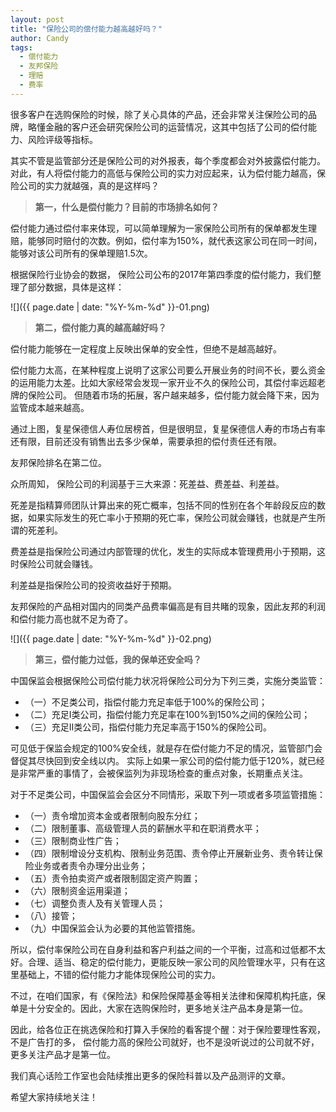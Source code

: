 ```yaml
---
layout: post
title: "保险公司的偿付能力越高越好吗？"
author: Candy
tags: 
  - 偿付能力
  - 友邦保险 
  - 理赔 
  - 费率
---
```


很多客户在选购保险的时候，除了关心具体的产品，还会非常关注保险公司的品牌，略懂金融的客户还会研究保险公司的运营情况，这其中包括了公司的偿付能力、风险评级等指标。

其实不管是监管部分还是保险公司的对外报表，每个季度都会对外披露偿付能力。对此，有人将偿付能力的高低与保险公司的实力对应起来，认为偿付能力越高，保险公司的实力就越强，真的是这样吗？

> **第一，什么是偿付能力？目前的市场排名如何？**

偿付能力通过偿付率来体现，可以简单理解为一家保险公司所有的保单都发生理赔，能够同时赔付的次数。例如，偿付率为150%，就代表这家公司在同一时间，能够对该公司所有的保单理赔1.5次。

根据保险行业协会的数据， 保险公司公布的2017年第四季度的偿付能力，我们整理了部分数据，具体是这样：

![]({{ page.date | date: "%Y-%m-%d" }}-01.png)

> **第二，偿付能力真的越高越好吗？**

偿付能力能够在一定程度上反映出保单的安全性，但绝不是越高越好。

偿付能力太高，在某种程度上说明了这家公司要么开展业务的时间不长，要么资金的运用能力太差。比如大家经常会发现一家开业不久的保险公司，其偿付率远超老牌的保险公司。 但随着市场的拓展，客户越来越多，偿付能力就会降下来，因为监管成本越来越高。

通过上图，复星保德信人寿位居榜首，但是很明显，复星保德信人寿的市场占有率还有限，目前还没有销售出去多少保单，需要承担的偿付责任还有限。

友邦保险排名在第二位。

众所周知， 保险公司的利润基于三大来源：死差益、费差益、利差益。

死差是指精算师团队计算出来的死亡概率，包括不同的性别在各个年龄段反应的数据，如果实际发生的死亡率小于预期的死亡率，保险公司就会赚钱，也就是产生所谓的死差利。

费差益是指保险公司通过内部管理的优化，发生的实际成本管理费用小于预期，这时保险公司就会赚钱。

利差益是指保险公司的投资收益好于预期。

友邦保险的产品相对国内的同类产品费率偏高是有目共睹的现象，因此友邦的利润和偿付能力高也就不足为奇了。

![]({{ page.date | date: "%Y-%m-%d" }}-02.png)

> **第三，偿付能力过低，我的保单还安全吗？**

中国保监会根据保险公司偿付能力状况将保险公司分为下列三类，实施分类监管：

- （一）不足类公司，指偿付能力充足率低于100%的保险公司；
- （二）充足I类公司，指偿付能力充足率在100%到150%之间的保险公司；
- （三）充足II类公司，指偿付能力充足率高于150%的保险公司。

可见低于保监会规定的100%安全线，就是存在偿付能力不足的情况，监管部门会督促其尽快回到安全线以内。 实际上如果一家公司的偿付能力低于120%，就已经是非常严重的事情了，会被保监列为非现场检查的重点对象，长期重点关注。

对于不足类公司，中国保监会会区分不同情形，采取下列一项或者多项监管措施：

- （一）责令增加资本金或者限制向股东分红；
- （二）限制董事、高级管理人员的薪酬水平和在职消费水平；
- （三）限制商业性广告；
- （四）限制增设分支机构、限制业务范围、责令停止开展新业务、责令转让保险业务或者责令办理分出业务；
- （五）责令拍卖资产或者限制固定资产购置；
- （六）限制资金运用渠道；
- （七）调整负责人及有关管理人员；
- （八）接管；
- （九）中国保监会认为必要的其他监管措施。

所以，偿付率保险公司在自身利益和客户利益之间的一个平衡，过高和过低都不太好。合理、适当、稳定的偿付能力，更能反映一家公司的风险管理水平，只有在这里基础上，不错的偿付能力才能体现保险公司的实力。

不过，在咱们国家，有《保险法》和保险保障基金等相关法律和保障机构托底，保单是十分安全的。因此，大家在选购保险时，更多地关注产品本身是第一位。

因此，给各位正在挑选保险和打算入手保险的看客提个醒：对于保险要理性客观，不是广告打的多， 偿付能力高的保险公司就好，也不是没听说过的公司就不好， 更多关注产品才是第一位。

我们真心话险工作室也会陆续推出更多的保险科普以及产品测评的文章。

希望大家持续地关注！

